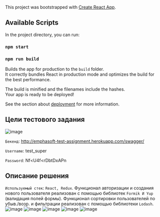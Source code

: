 This project was bootstrapped with [Create React App](https://github.com/facebook/create-react-app).

## Available Scripts

In the project directory, you can run:

### `npm start`
### `npm run build`

Builds the app for production to the `build` folder.<br />
It correctly bundles React in production mode and optimizes the build for the best performance.

The build is minified and the filenames include the hashes.<br />
Your app is ready to be deployed!

See the section about [deployment](https://facebook.github.io/create-react-app/docs/deployment) for more information.

## Цели тестового задания
![image](https://user-images.githubusercontent.com/64264723/133635372-ac25f29a-6387-4e42-b50d-80bb7b00ca70.png)

`Бекенд`: http://emphasoft-test-assignment.herokuapp.com/swagger/

`Username`: test_super

`Password`: Nf<U4f<rDbtDxAPn

## Описание решения
`Используемый стек`: `React, Redux`.
Функционал авторизации и создания нового пользователя реализован с помощью библиотек `Formik И Yup` (валидация полей формы).
Функционал сортировки пользователей по убыв./возр. и фильтрации реализован с помощью библиотеки `Lodash`.
![image](https://user-images.githubusercontent.com/64264723/133638620-5c2eeb1a-8eb9-4d38-823a-98639da1ef15.png)
![image](https://user-images.githubusercontent.com/64264723/133637772-68bd998c-8ff3-4839-b900-a79910e7a1f9.png)
![image](https://user-images.githubusercontent.com/64264723/133637862-4c8ba0e2-7ec1-4d27-9eb7-8ea9145da3c9.png)
![image](https://user-images.githubusercontent.com/64264723/133638752-9d632b9e-0b11-4e46-bdfa-f400f517c531.png)
![image](https://user-images.githubusercontent.com/64264723/133639108-59fbdb1e-3634-498f-b9a7-60a4c88d223e.png)



                            
